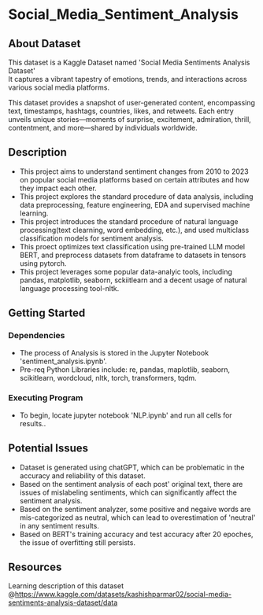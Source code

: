 # Social_Media_Sentiment_Analysis  

## About Dataset  
This dataset is a Kaggle Dataset named 'Social Media Sentiments Analysis Dataset'  
It captures a vibrant tapestry of emotions, trends, and interactions across various social media platforms.  

This dataset provides a snapshot of user-generated content, encompassing text, timestamps, hashtags, countries, likes, and retweets. Each entry unveils unique stories—moments of surprise, excitement, admiration, thrill, contentment, and more—shared by individuals worldwide.  

## Description  
- This project aims to understand sentiment changes from 2010 to 2023 on popular social media platforms based on certain attributes and how they impact each other.  
- This project explores the standard procedure of data analysis, including data preprocessing, feature engineering, EDA and supervised machine learning.  
- This project introduces the standard procedure of natural language processing(text clearning, word embedding, etc.), and used multiclass classification models for sentiment analysis.  
- This proect optimizes text classification using pre-trained LLM model BERT, and preprocess datasets from dataframe to datasets in tensors using pytorch.  
- This project leverages some popular data-analyic tools, including pandas, matplotlib, seaborn, sckiitlearn and a decent usage of natural language processing tool-nltk.  

## Getting Started  
### Dependencies  
- The process of Analysis is stored in the Jupyter Notebook 'sentiment_analysis.ipynb'.  
- Pre-req Python Libraries include: re, pandas, maplotlib, seaborn, scikitlearn, wordcloud, nltk, torch, transformers, tqdm.  

### Executing Program  
- To begin, locate jupyter notebook 'NLP.ipynb' and run all cells for results..  

## Potential Issues  
- Dataset is generated using chatGPT, which can be problematic in the accuracy and reliability of this dataset.  
- Based on the sentiment analysis of each post' original text, there are issues of mislabeling sentiments, which can significantly affect the sentiment analysis.  
- Based on the sentiment analyzer, some positive and negaive words are mis-categorized as neutral, which can lead to overestimation of 'neutral' in any sentiment results.  
- Based on BERT's training accuracy and test accuracy after 20 epoches, the issue of overfitting still persists.  

## Resources  
Learning description of this dataset @https://www.kaggle.com/datasets/kashishparmar02/social-media-sentiments-analysis-dataset/data  
